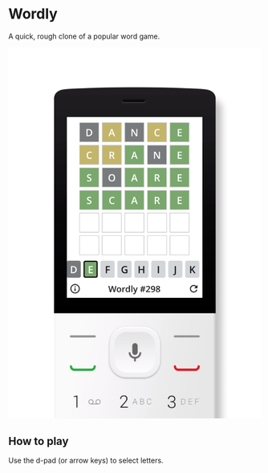 # Wordly

A quick, rough clone of a popular word game.

![Screenshot](/promo/device_frame_half.png?raw=true)

## How to play

Use the d-pad (or arrow keys) to select letters.
